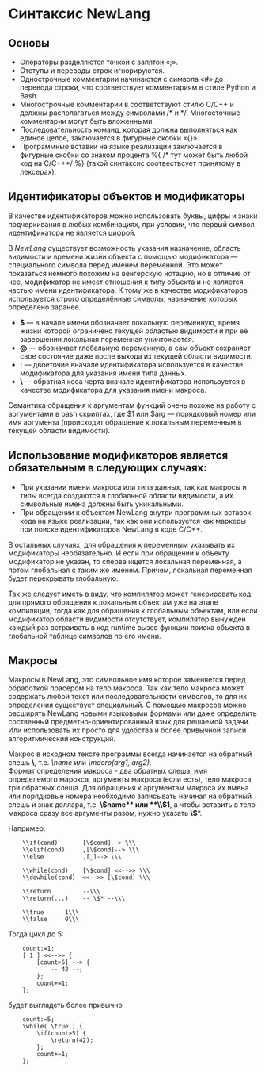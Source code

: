 # Синтаксис NewLang

## Основы
- Операторы разделяются точкой с запятой «;».
- Отступы и переводы строк игнорируются.
- Однострочные комментарии начинаются с символа «#» до перевода строки, что соответствует комментариям в стиле Python и Bash.
- Многострочные комментарии в соответствуют стилю С/С++ и должны располагаться между символами /* и */. Многосточные комментарии могут быть вложенными.
- Последовательность команд, которая должна выполняться как единое целое, заключается в фигурные скобки «{}».
- Программные вставки на языке реализации заключается в фигурные скобки со знаком процента %{ /* тут может быть любой код на C/C++*/ %} (такой синтаксис соотвествсует принятому в лексерах).


## Идентификаторы объектов и модификаторы

В качестве идентификаторов можно использовать буквы, цифры и знаки подчеркивания в любых комбинациях, при условии, что первый символ идентификатора не является цифрой.

В *NewLang* существует возможность указания назначение, область видимости и времени жизни объекта с помощью модификатора — специального символа перед именем переменной. Это может показаться немного похожим на венгерскую нотацию, но в отличие от нее, модификатор не имеет отношения к типу объекта и не является частью имени идентификатора. К тому же в качестве модификаторов используется строго определённые символы, назначение которых определено заранее.

- **$** — в начале имени обозначает локальную переменную, время жизни которой ограничено текущей областью видимости и при её завершении локальная переменная уничтожается.
- **@** — обозначает глобальную переменную, а сам объект сохраняет свое состояние даже после выхода из текущей области видимости.
- **:** — двоеточие вначале идентификатора используется в качестве модификатора для указания имени типа данных.
- **\\** — обратная коса черта вначале идентификатора используется в качестве модификатора для указания имени макроса.

Семантика обращения к аргументам функций очень похоже на работу с аргументами в bash скриптах, где $1 или $arg — порядковый номер или имя аргумента (происходит обращение к локальным переменным в текущей области видимости).


## Использование модификаторов является обязательным в следующих случаях:

- При указании имени макроса или типа данных, так как макросы и типы всегда создаются в глобальной области видимости, а их символьные имена должны быть уникальными.
- При обращении к объектам NewLang внутри программных вставок кода на языке реализации, так как они используется как маркеры при поиске идентификаторов NewLang в коде С/С++.

В остальных случаях, для обращения к переменным указывать их модификаторы необязательно. И если при обращении к объекту модификатор не указан, то сперва ищется локальная переменная, а потом глобальная с таким же именем. Причем, локальная переменная будет перекрывать глобальную.

Так же следует иметь в виду, что компилятор может генерировать код для прямого обращения к локальным объектам уже на этапе компиляции, тогда как для обращения к глобальным объектам, или если модификатор области видимости отсутствует, компилятор вынужден каждый раз встраивать в код runtime вызов функции поиска объекта в глобальной таблице символов по его имени.

## Макросы

Макросы в NewLang, это символьное имя которое заменяется перед обработкой прасером на тело макроса. Так как тело макроса может содержать любой текст или последовательности символов, то для их определения существует специальный. С помощью макросов можно расширять NewLang новыми языковыми формами или даже определить соственный предметно-ориентированный язык для решаемой задачи. Или использовать их просто для удобства и более привычной записи алгоритмический конструкций.

Макрос в исходном тексте программы всегда начинается на обратный слешь **\\**, т.е. *\name* или *\macro(arg1, arg2)*.  
Формат определения макроса - два обратных слеша, имя определемого марокса, аргументы макроса (если есть), тело макроса, три обратных слеша.
Для обращения к аргументам макроса их имена или порядковые номера необходимо записывать начиная на обратный слешь и знак доллара, т.е. **\\$name** или **\\$1**, а чтобы вставить в тело макроса сразу все аргументы разом, нужно указать **\\$***.

Например:
```
    \\if(cond)       [\$cond]--> \\\
    \\elif(cond)     ,[\$cond]--> \\\
    \\else           ,[_]--> \\\

    \\while(cond)    [\$cond] <<-->> \\\
    \\dowhile(cond)  <<-->> [\$cond] \\\

    \\return         --\\\
    \\return(...)    -- \$* --\\\

    \\true      1\\\
    \\false     0\\\
```

Тогда цикл до 5:
```
    count:=1;
    [ 1 ] <<-->> {
        [count>5] --> {
            -- 42 --;
        };
        count+=1;
    };
```

будет выгладеть более привычно
```
    count:=5;
    \while( \true ) {
        \if(count>5) {
            \return(42);
        };
        count+=1;
    };
```